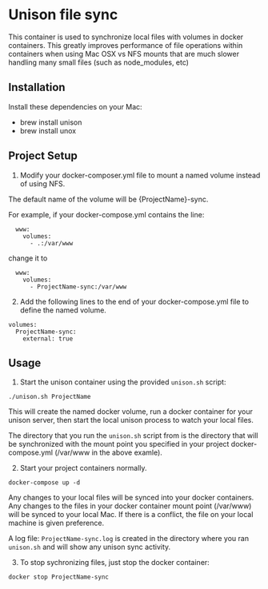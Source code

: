 # Unison file sync

This container is used to synchronize local files with volumes in docker containers.
This greatly improves performance of file operations within containers when using Mac OSX
vs NFS mounts that are much slower handling many small files (such as node_modules, etc)

## Installation

Install these dependencies on your Mac:

* brew install unison
* brew install unox

## Project Setup

1. Modify your docker-composer.yml file to mount a named volume instead of using NFS.

The default name of the volume will be {ProjectName}-sync.

For example, if your docker-compose.yml contains the line:
```
  www:
    volumes:
      - .:/var/www
```
change it to
```
  www:
    volumes:
      - ProjectName-sync:/var/www
```

2. Add the following lines to the end of your docker-compose.yml file to define the named volume.
```
volumes:
  ProjectName-sync:
    external: true
```

## Usage

1. Start the unison container using the provided ``unison.sh`` script:
```
./unison.sh ProjectName
```
This will create the named docker volume, run a docker container for your unison server,
then start the local unison process to watch your local files.

The directory that you run the ``unison.sh`` script from is the directory that will
be synchronized with the mount point you specified in your project docker-compose.yml (/var/www in the above examle).

2. Start your project containers normally.
```
docker-compose up -d
```

Any changes to your local files will be synced into your docker containers.
Any changes to the files in your docker container mount point (/var/www) will be synced to your local Mac.
If there is a conflict, the file on your local machine is given preference.

A log file: ``ProjectName-sync.log`` is created in the directory where you ran ``unison.sh``
and will show any unison sync activity.

3. To stop sychronizing files, just stop the docker container:
```
docker stop ProjectName-sync
```
